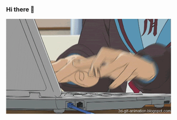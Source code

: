 ### Hi there 👋

![test](https://github.com/CrawKatt/CrawKatt/blob/a90ab8b66e1dde865b143766d8c2ded12ab3d428/profile_animate.gif)
<!--
**CrawKatt/CrawKatt** is a ✨ _special_ ✨ repository because its `README.md` (this file) appears on your GitHub profile.

Here are some ideas to get you started:

- 🔭 I’m currently working on ...
- 🌱 I’m currently learning ...
- 👯 I’m looking to collaborate on ...
- 🤔 I’m looking for help with ...
- 💬 Ask me about ...
- 📫 How to reach me: ...
- 😄 Pronouns: ...
- ⚡ Fun fact: ...
-->
